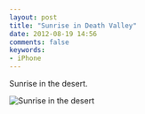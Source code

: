 ```yaml
---
layout: post
title: "Sunrise in Death Valley"
date: 2012-08-19 14:56
comments: false
keywords:
- iPhone
---
```

Sunrise in the desert.

![Sunrise in the desert](http://media.eick.us/media/photographs/2012/2012-08-19/2012-08-10at06.19.46.jpg)

